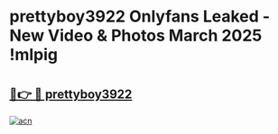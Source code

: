 # prettyboy3922 Onlyfans Leaked - New Video & Photos March 2025 !mlpig

# <h2><a href="https://m0sbs6.iuczelnia.edu.pl?title=prettyboy3922&ref=mlpig">🔗👉 🔴 prettyboy3922</a></h2>

[![acn](https://github.com/user-attachments/assets/0f9c940e-d8b0-45ae-aac7-cd30a18b3e1c)](https://m0sbs6.iuczelnia.edu.pl?title=prettyboy3922&ref=mlpig)

